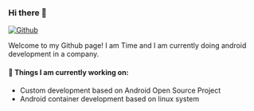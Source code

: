 ### Hi there 👋

[![Github](https://img.shields.io/badge/-Github-000?style=flat&logo=Github&logoColor=white)](https://github.com/LinusChen-yf)

Welcome to my Github page! I am Time and I am currently doing android development in a company.

#### 🌱 Things I am currently working on: 
- Custom development based on Android Open Source Project
- Android container development based on linux system
